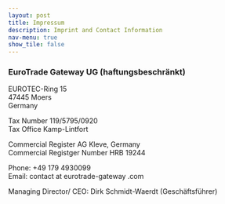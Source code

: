 ```yaml
---
layout: post
title: Impressum
description: Imprint and Contact Information
nav-menu: true
show_tile: false
---
```





### EuroTrade Gateway UG (haftungsbeschränkt)
EUROTEC-Ring 15  
47445 Moers  
Germany  


Tax Number 119/5795/0920  
Tax Office Kamp-Lintfort  

Commercial Register AG Kleve, Germany  
Commercial Registger Number HRB 19244  


Phone: +49 179 4930099  
Email: contact  at eurotrade-gateway .com  

Managing Director/ CEO: Dirk Schmidt-Waerdt (Geschäftsführer)  

